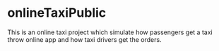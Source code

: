 # onlineTaxiPublic
This is an online taxi project which simulate how passengers get a taxi throw online app and how taxi drivers get the orders.
